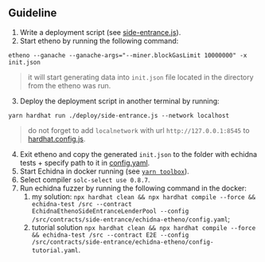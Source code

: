 ## Guideline

1.  Write a deployment script (see [side-entrance.js](../../../deploy/side-entrance.js)).
2.  Start etheno by running the following command:

```
etheno --ganache --ganache-args="--miner.blockGasLimit 10000000" -x init.json
```

> it will start generating data into `init.json` file located in the directory from the etheno was run.

3. Deploy the deployment script in another terminal by running:

```
yarn hardhat run ./deploy/side-entrance.js --network localhost
```

> do not forget to add `localnetwork` with url `http://127.0.0.1:8545` to [hardhat.config.js](../../../hardhat.config.js).

4. Exit etheno and copy the generated `init.json` to the folder with echidna tests + specify path to it in [config.yaml](config.yaml).
5. Start Echidna in docker running (see [`yarn toolbox`](../../../package.json)).
6. Select compiler `solc-select use 0.8.7`.
7. Run echidna fuzzer by running the following command in the docker:
   1. my solution: `npx hardhat clean && npx hardhat compile --force && echidna-test /src --contract EchidnaEthenoSideEntranceLenderPool --config /src/contracts/side-entrance/echidna-etheno/config.yaml`;
   2. tutorial solution `npx hardhat clean && npx hardhat compile --force && echidna-test /src --contract E2E --config /src/contracts/side-entrance/echidna-etheno/config-tutorial.yaml`.
